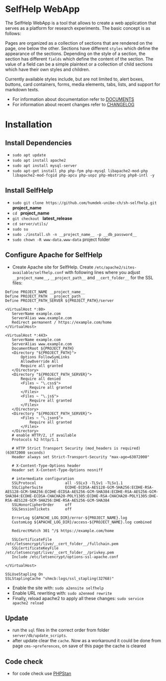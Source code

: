 # SelfHelp WebApp

The SelfHelp WebApp is a tool that allows to create a web application that serves as a platform for research experiments.
The basic concept is as follows:

Pages are organized as a collection of sections that are rendered on the page, one below the other.
Sections have different `styles` which define the appearance of the sections.
Depending on the style of a section, the section has different `fields` which define the content of the section.
The value of a field can be a simple plaintext or a collection of child sections which have their own styles and children.

Currently available styles include, but are not limited to, alert boxes, buttons, card containers, forms, media elements, tabs, lists, and support for markdown texts.

 - For information about documentation refer to [DOCUMENTS](DOCUMENTS.md)
 - For information about recent changes refer to [CHANGELOG](CHANGELOG.md)

# Installation
## Install Dependencies
  - `sudo apt update`
  - `sudo apt install apache2`  
  - `sudo apt install mysql-server`
  - `sudo apt-get install php php-fpm php-mysql libapache2-mod-php libapache2-mod-fcgid php-apcu php-uopz php-mbstring php8-intl -y`
## Install SelfHelp
  - `sudo git clone https://github.com/humdek-unibe-ch/sh-selfhelp.git` __project_name__
  - `cd ` __project_name__
  - `git checkout ` __latest_release__
  - `cd server/utils/`
  - `sudo su`
  - `sudo ./install.sh -n __project_name__ -p __db_password__`
  - `sudo chown -R www-data.www-data` project folder
## Configure Apache for SelfHelp
 - Create Apache site for SelfHelp. Create `/etc/apache2/sites-available/selfhelp.conf` with following lines where you adjust `__project_name__`, `__project_path__` and `__cert_folder__` for the SSL files:  
 ```
 Define PROJECT_NAME __project_name__
 Define PROJECT_PATH __project_path__
 Define PROJECT_PATH_SERVER ${PROJECT_PATH}/server

<VirtualHost *:80>
    ServerName example.com
    ServerAlias www.example.com
    Redirect permanent / https://example.com/home
</VirtualHost>

 <VirtualHost *:443>
    ServerName example.com
    ServerAlias www.example.com
    DocumentRoot ${PROJECT_PATH}
    <Directory "${PROJECT_PATH}">
        Options FollowSymLinks
        AllowOverride All
        Require all granted
    </Directory>
    <Directory "${PROJECT_PATH_SERVER}">
        Require all denied
        <Files ~ "\.css$">
            Require all granted
        </Files>
        <Files ~ "\.js$">
            Require all granted
        </Files>
    </Directory>
    <Directory "${PROJECT_PATH_SERVER}">    
        <Files ~ "\.json$">
            Require all granted
        </Files>    
    </Directory>
    # enable HTTP/2, if available
    Protocols h2 http/1.1

    # HTTP Strict Transport Security (mod_headers is required) (63072000 seconds)
    Header always set Strict-Transport-Security "max-age=63072000"

    # X-Content-Type-Options header
    Header set X-Content-Type-Options nosniff

    # intermediate configuration
    SSLProtocol             all -SSLv3 -TLSv1 -TLSv1.1
    SSLCipherSuite          ECDHE-ECDSA-AES128-GCM-SHA256:ECDHE-RSA-AES128-GCM-SHA256:ECDHE-ECDSA-AES256-GCM-SHA384:ECDHE-RSA-AES256-GCM-SHA384:ECDHE-ECDSA-CHACHA20-POLY1305:ECDHE-RSA-CHACHA20-POLY1305:DHE-RSA-AES128-GCM-SHA256:DHE-RSA-AES256-GCM-SHA384
    SSLHonorCipherOrder     off
    SSLSessionTickets       off    

    ErrorLog ${APACHE_LOG_DIR}/error-${PROJECT_NAME}.log
    CustomLog ${APACHE_LOG_DIR}/access-${PROJECT_NAME}.log combined

    RedirectMatch 301 ^/$ https://example.com/home

    SSLCertificateFile /etc/letsencrypt/live/__cert_folder__/fullchain.pem
    SSLCertificateKeyFile /etc/letsencrypt/live/__cert_folder__/privkey.pem
    Include /etc/letsencrypt/options-ssl-apache.conf

</VirtualHost>

SSLUseStapling On
SSLStaplingCache "shmcb:logs/ssl_stapling(32768)"
```
 - Enable the site with: `sudo a2ensite selfhelp`
 - Enable URL rewriting with: `sudo a2enmod rewrite`
 - Finally, reload apache2 to apply all these changes: `sudo service apache2 reload`

## Update
 - run the `sql` files in the correct order from folder `server/db/update_scripts`.
 - after update clear the `cache`. Now as a workaround it could be done from page `cms->preferences`,  on save of this page the cache is cleared


## Code check
 - for code check use [PHPStan](https://phpstan.org)
